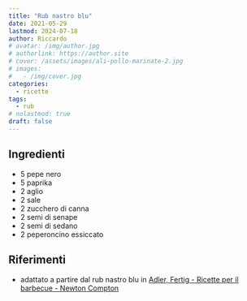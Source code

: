 ```yaml
---
title: "Rub nastro blu"
date: 2021-05-29
lastmod: 2024-07-18
author: Riccardo
# avatar: /img/author.jpg
# authorlink: https://author.site
# cover: /assets/images/ali-pollo-marinate-2.jpg
# images:
#   - /img/cover.jpg
categories:
  - ricette
tags:
  - rub
# nolastmod: true
draft: false
---
```


## Ingredienti
- 5 pepe nero
- 5 paprika
- 2 aglio
- 2 sale
- 2 zucchero di canna
- 2 semi di senape
- 2 semi di sedano
- 2 peperoncino essiccato

## Riferimenti

- adattato a partire dal rub nastro blu in [Adler, Fertig - Ricette per il barbecue - Newton Compton](https://www.newtoncompton.com/libro/ricette-per-il-barbecue)

